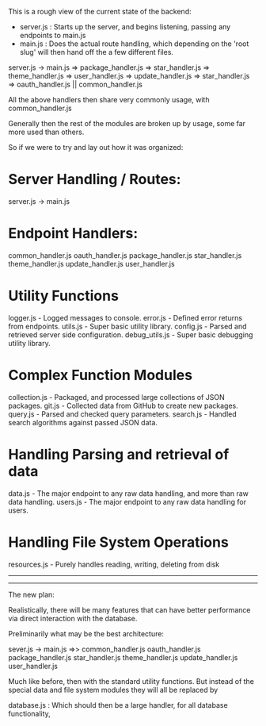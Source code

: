 This is a rough view of the current state of the backend:

* server.js : Starts up the server, and begins listening, passing 
              any endpoints to main.js
* main.js : Does the actual route handling, which depending on the 'root slug' 
            will then hand off the a few different files.
            
server.js
  -> main.js
    => package_handler.js
    => star_handler.js
    => theme_handler.js
    => user_handler.js
    => update_handler.js
    => star_handler.js
    => oauth_handler.js
        ||
        common_handler.js
    
All the above handlers then share very commonly usage, with common_handler.js

Generally then the rest of the modules are broken up by usage, some far more used than others.

So if we were to try and lay out how it was organized:

# Server Handling / Routes:

server.js -> main.js

# Endpoint Handlers:

common_handler.js
oauth_handler.js
package_handler.js
star_handler.js
theme_handler.js
update_handler.js
user_handler.js

# Utility Functions 

logger.js - Logged messages to console.
error.js - Defined error returns from endpoints.
utils.js - Super basic utility library.
config.js - Parsed and retrieved server side configuration.
debug_utils.js - Super basic debugging utility library.

# Complex Function Modules 

collection.js - Packaged, and processed large collections of JSON packages.
git.js - Collected data from GitHub to create new packages.
query.js - Parsed and checked query parameters.
search.js - Handled search algorithms against passed JSON data.

# Handling Parsing and retrieval of data 

data.js - The major endpoint to any raw data handling, and more than raw data handling.
users.js - The major endpoint to any raw data handling for users.

# Handling File System Operations

resources.js - Purely handles reading, writing, deleting from disk

--------------------
--------------------

The new plan:

Realistically, there will be many features that can have better performance via direct interaction with the database.

Preliminarily what may be the best architecture:

sever.js -> main.js =>>
            common_handler.js
            oauth_handler.js
            package_handler.js
            star_handler.js
            theme_handler.js
            update_handler.js
            user_handler.js
            
Much like before, then with the standard utility functions. But instead of the special data and file system modules they will all be replaced by 

database.js : Which should then be a large handler, for all database functionality,
